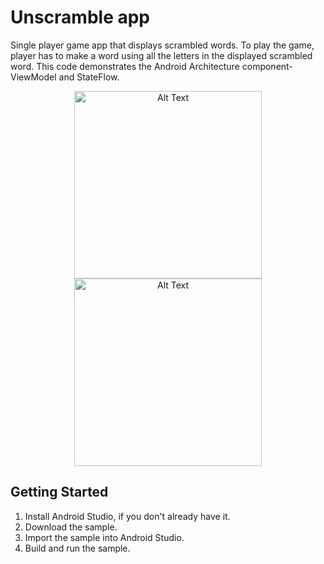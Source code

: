 Unscramble app
=================================

Single player game app that displays scrambled words. To play the game, player has to make a
word using all the letters in the displayed scrambled word.
This code demonstrates the Android Architecture component- ViewModel and StateFlow.

<p align="center">
  
  <img src="https://github.com/user-attachments/assets/b6b46f75-f71c-44d6-9ee8-09f747ca1399" alt="Alt Text" width="300" >
    
  <br />
  
  <img src="https://github.com/user-attachments/assets/23c7e972-5954-4562-ad66-01ea00a54ab7" alt="Alt Text" height="300" >

</p>

Getting Started
---------------
1. Install Android Studio, if you don't already have it.
2. Download the sample.
3. Import the sample into Android Studio.
4. Build and run the sample.
